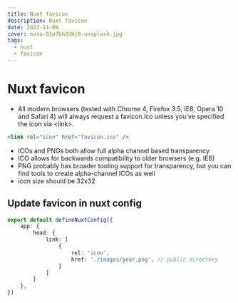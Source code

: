 ```yaml
---
title: Nuxt favicon
description: Nuxt favicon
date: 2023-11-09
cover: nasa-Q1p7bh3SHj8-unsplash.jpg
tags:
  - nuxt
  - favicon
---
```


# Nuxt favicon

- All modern browsers (tested with Chrome 4, Firefox 3.5, IE8, Opera 10 and Safari 4) will always request a favicon.ico unless you've specified the icon via \<link\>.

```html
<link rel="icon" href="favicon.ico" />
```

- ICOs and PNGs both allow full alpha channel based transparency
- ICO allows for backwards compatibility to older browsers (e.g. IE6)
- PNG probably has broader tooling support for transparency, but you can find tools to create alpha-channel ICOs as well
- icon size should be 32x32

## Update favicon in nuxt config

```ts
export default defineNuxtConfig({
    app: {
        head: {
            link: [
                {
                    rel: 'icon',
                    href: './images/gear.png', // public directory
                }
            ]
        }
    },
})
```